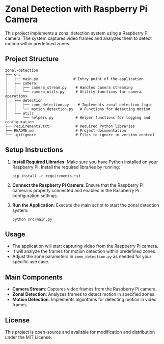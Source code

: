# Zonal Detection with Raspberry Pi Camera

This project implements a zonal detection system using a Raspberry Pi camera. The system captures video frames and analyzes them to detect motion within predefined zones.

## Project Structure

```
zonal-detection
├── src
│   ├── main.py                # Entry point of the application
│   ├── camera
│   │   ├── camera_stream.py    # Handles camera streaming
│   │   └── camera_utils.py     # Utility functions for camera operations
│   ├── detection
│   │   ├── zone_detection.py    # Implements zonal detection logic
│   │   └── motion_detection.py   # Functions for detecting motion
│   └── utils
│       └── helpers.py          # Helper functions for logging and configuration
├── requirements.txt            # Required Python libraries
├── README.md                   # Project documentation
└── .gitignore                  # Files to ignore in version control
```

## Setup Instructions

1. **Install Required Libraries**: Make sure you have Python installed on your Raspberry Pi. Install the required libraries by running:
   ```
   pip install -r requirements.txt
   ```

2. **Connect the Raspberry Pi Camera**: Ensure that the Raspberry Pi camera is properly connected and enabled in the Raspberry Pi configuration settings.

3. **Run the Application**: Execute the main script to start the zonal detection system:
   ```
   python src/main.py
   ```

## Usage

- The application will start capturing video from the Raspberry Pi camera.
- It will analyze the frames for motion detection within predefined zones.
- Adjust the zone parameters in `zone_detection.py` as needed for your specific use case.

## Main Components

- **Camera Stream**: Captures video frames from the Raspberry Pi camera.
- **Zonal Detection**: Analyzes frames to detect motion in specified zones.
- **Motion Detection**: Implements algorithms for detecting motion in video frames.

## License

This project is open-source and available for modification and distribution under the MIT License.